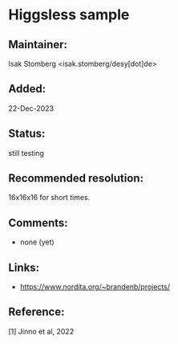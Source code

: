 
 Higgsless sample
==================

## Maintainer:

Isak Stomberg <isak.stomberg/desy[dot]de>

## Added:

22-Dec-2023

## Status:

still testing

## Recommended resolution:

16x16x16 for short times.

## Comments:

* none (yet)

## Links:
* https://www.nordita.org/~brandenb/projects/

## Reference:
[1] Jinno et al, 2022

